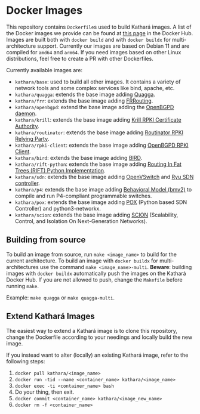 # Docker Images

This repository contains `Dockerfile`s used to build Kathará images. A list of the Docker images we provide can be found at [this page](https://hub.docker.com/u/kathara/) in the Docker Hub.
Images are built both with `docker build` and with `docker buildx` for multi-architecture support.
Currently our images are based on Debian 11 and are compiled for `amd64` and `arm64`.
If you need images based on other Linux distributions, feel free to create a PR with other Dockerfiles.

Currently available images are:
- `kathara/base`: used to build all other images. It contains a variety of network tools and some complex services like bind, apache, etc.
- `kathara/quagga`: extends the base image adding [Quagga](https://www.nongnu.org/quagga/).
- `kathara/frr`: extends the base image adding [FRRouting](https://frrouting.org/).
- `kathara/openbgpd`: extend the base image adding the [OpenBGPD daemon](https://www.openbgpd.org/).
- `kathara/krill`: extends the base image adding [Krill RPKI Certificate Authority](https://www.nlnetlabs.nl/projects/rpki/krill/).
- `kathara/routinator`: extends the base image adding [Routinator RPKI Relying Party](https://www.nlnetlabs.nl/projects/rpki/routinator/).
- `kathara/rpki-client`: extends the base image adding [OpenBGPD RPKI Client](https://www.rpki-client.org).
- `kathara/bird`: extends the base image adding [BIRD](https://bird.network.cz/).
- `kathara/rift-python`: extends the base image adding [Routing In Fat Trees (RIFT) Python Implementation](https://github.com/brunorijsman/rift-python).
- `kathara/sdn`: extends the base image adding [OpenVSwitch](https://www.openvswitch.org/) and [Ryu SDN controller](https://osrg.github.io/ryu/).
- `kathara/p4`: extends the base image adding [Behavioral Model (bmv2)](https://github.com/p4lang/behavioral-model) to compile and run P4-compliant programmable switches.
- `kathara/pox`: extends the base image adding [POX](https://github.com/noxrepo/pox) (Python based SDN Controller) and python3-networkx.
- `kathara/scion`: extends the base image adding [SCION](https://scion-architecture.net) (Scalability, Control, and Isolation On Next-Generation Networks).


## Building from source
To build an image from source, run `make <image_name>` to build for the current architecture.
To build an image with `docker buildx` for multi-architectures use the command `make <image_name>-multi`.
**Beware**: building images with `docker buildx` automatically push the images on the Kathará Docker Hub. If you are not allowed to push, change the `Makefile` before running `make`.

Example: `make quagga` or `make quagga-multi`.

## Extend Kathará Images

The easiest way to extend a Kathará image is to clone this repository, change the Dockerfile according to your needings and locally build the new image.

If you instead want to alter (locally) an existing Kathará image, refer to the following steps:
1. `docker pull kathara/<image_name>`
2. `docker run -tid --name <container_name> kathara/<image_name>`
3. `docker exec -ti <container_name> bash`
4. Do your thing, then exit.
5. `docker commit <container_name> kathara/<image_new_name>`
6. `docker rm -f <container_name>`
